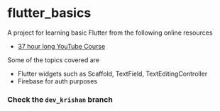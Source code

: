 # flutter_basics

A project for learning basic Flutter from the following online resources

* [37 hour long YouTube Course](https://youtu.be/VPvVD8t02U8?si=ywqiXLdLRAm7PDtc)

Some of the topics covered are 
-  Flutter widgets such as Scaffold, TextField, TextEditingController
- Firebase for auth purposes

### Check the `dev_krishan` branch
